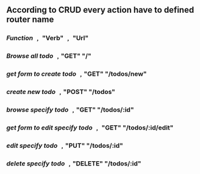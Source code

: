 ## According to CRUD every action have to defined router name
### *Function* ﹐ "Verb" ﹐ "Url"
### *Browse all todo* ﹐"GET" "/"
### *get form to create todo* ﹐"GET" "/todos/new"
### *create new todo* ﹐"POST" "/todos"
### *browse specify todo* ﹐"GET" "/todos/:id"
### *get form to edit specify todo* ﹐ "GET" "/todos/:id/edit"
### *edit specify todo* ﹐"PUT" "/todos/:id"
### *delete specify todo* ﹐"DELETE" "/todos/:id"